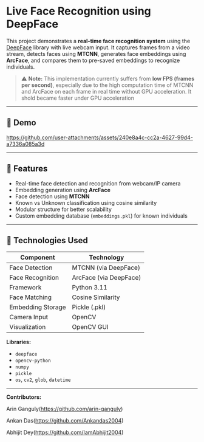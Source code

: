 # Live Face Recognition using DeepFace

This project demonstrates a **real-time face recognition system** using the [DeepFace](https://github.com/serengil/deepface) library with live webcam input. It captures frames from a video stream, detects faces using **MTCNN**, generates face embeddings using **ArcFace**, and compares them to pre-saved embeddings to recognize individuals.

> ⚠️ **Note:** This implementation currently suffers from **low FPS (frames per second)**, especially due to the high computation time of MTCNN and ArcFace on each frame in real time without GPU acceleration. It shold became faster under GPU acceleration

---

## 📸 Demo

https://github.com/user-attachments/assets/240e8a4c-cc2a-4627-99d4-a7336a085a3d


---

## 🚀 Features

- Real-time face detection and recognition from webcam/IP camera
- Embedding generation using **ArcFace**
- Face detection using **MTCNN**
- Known vs Unknown classification using cosine similarity
- Modular structure for better scalability
- Custom embedding database (`embeddings.pkl`) for known individuals

---

## 🧠 Technologies Used

| Component        | Technology         |
|------------------|--------------------|
| Face Detection   | MTCNN (via DeepFace) |
| Face Recognition | ArcFace (via DeepFace) |
| Framework        | Python 3.11        |
| Face Matching    | Cosine Similarity  |
| Embedding Storage| Pickle (.pkl)      |
| Camera Input     | OpenCV             |
| Visualization    | OpenCV GUI         |

**Libraries:**
- `deepface`
- `opencv-python`
- `numpy`
- `pickle`
- `os`, `cv2`, `glob`, `datetime`

---

**Contributors:**

Arin Ganguly(https://github.com/arin-ganguly)

Ankan Das(https://github.com/Ankandas2004)

Abhijit Dey(https://github.com/IamAbhijit2004)

